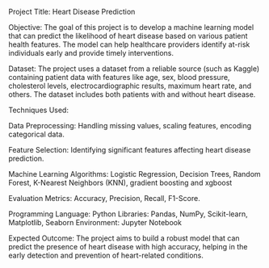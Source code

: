 Project Title: Heart Disease Prediction

Objective:
The goal of this project is to develop a machine learning model that can predict the likelihood of heart disease based on various patient health features. The model can help healthcare providers identify at-risk individuals early and provide timely interventions.

Dataset:
The project uses a dataset from a reliable source (such as Kaggle) containing patient data with features like age, sex, blood pressure, cholesterol levels, electrocardiographic results, maximum heart rate, and others. The dataset includes both patients with and without heart disease.

Techniques Used:

Data Preprocessing: Handling missing values, scaling features, encoding categorical data.

Feature Selection: Identifying significant features affecting heart disease prediction.

Machine Learning Algorithms: Logistic Regression, Decision Trees, Random Forest, K-Nearest Neighbors (KNN), gradient boosting and xgboost

Evaluation Metrics: Accuracy, Precision, Recall, F1-Score.

Programming Language: Python
Libraries: Pandas, NumPy, Scikit-learn, Matplotlib, Seaborn
Environment: Jupyter Notebook

Expected Outcome:
The project aims to build a robust model that can predict the presence of heart disease with high accuracy, helping in the early detection and prevention of heart-related conditions.
